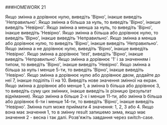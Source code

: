 ###HOMEWORK 21

Якщо змінна a дорівнює нулю, виведіть 'Вірно', інакше виведіть 'Неправильно'.
Якщо змінна a більша за нуль, то виведіть 'Вірно', інакше виведіть 'Невірно'.
Якщо змінна a менша за нуль, то виведіть 'Вірно', інакше виведіть 'Невірно'.
Якщо змінна a більша або дорівнює нулю, то виведіть 'Вірно', інакше виведіть 'Неправильно'.
Якщо змінна a менша або дорівнює нулю, то виведіть 'Вірно', інакше виведіть 'Неправильно'.
Якщо змінна a не дорівнює нулю, виведіть 'Вірно', інакше виведіть 'Невірно'.
Якщо змінна a дорівнює 'test', виведіть 'Вірно', інакше виведіть 'Неправильно'.
Якщо змінна a дорівнює '1' і за значенням і типом, то виведіть 'Вірно', інакше виведіть 'Невірно'.
Якщо змінна a більша за нуль і менше 5-ти, то виведіть 'Вірно', інакше виведіть 'Невірно'.
Якщо змінна a дорівнює нулю або дорівнює двом, додайте до неї 7, інакше поділіть її на 10. Виведіть нове значення змінної на екран.
Якщо змінна a дорівнює або менше 1, а змінна b більша або дорівнює 3, то виведіть суму цих змінних, інакше виведіть їх різницю (результат віднімання).
Якщо змінна a більше 2-х і менше 11-ти, або змінна b більша або дорівнює 6-ти і менше 14-ти, то виведіть 'Вірно', інакше виведіть 'Невірно'.
Змінна num може приймати 4 значення: 1, 2, 3 або 4. Якщо вона має значення 1, то в змінну result запишемо зима, якщо має значення 2 - весна і так далі. 
Розв'яжіть завдання через switch-case.

